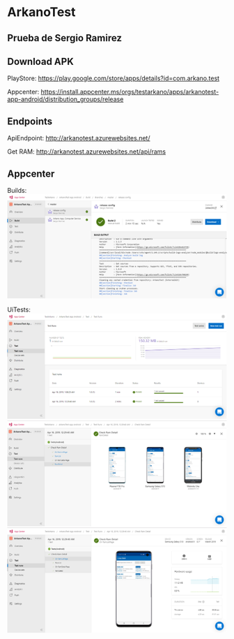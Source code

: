 # ArkanoTest 

## Prueba de Sergio Ramirez

## Download APK
PlayStore: https://play.google.com/store/apps/details?id=com.arkano.test

Appcenter: https://install.appcenter.ms/orgs/testarkano/apps/arkanotest-app-android/distribution_groups/release
		
## Endpoints
ApiEndpoint: http://arkanotest.azurewebsites.net/

Get RAM: http://arkanotest.azurewebsites.net/api/rams
  
## Appcenter

Builds:
	![alt text](imgs/appcenter_build.PNG)

UiTests:
	![alt text](imgs/appcenter_tests1.PNG)
	![alt text](imgs/appcenter_tests2.PNG)
	![alt text](imgs/appcenter_tests3.PNG)
